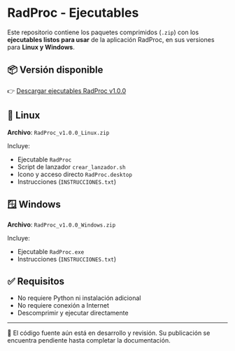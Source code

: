 # RadProc - Ejecutables

Este repositorio contiene los paquetes comprimidos (`.zip`) con los **ejecutables listos para usar** de la aplicación RadProc, en sus versiones para **Linux y Windows**.

## 📦 Versión disponible

👉 [Descargar ejecutables RadProc v1.0.0](https://github.com/Geoespectro/RadProc_Ejecutables/releases/tag/v1.0.0)

## 🐧 Linux

**Archivo**: `RadProc_v1.0.0_Linux.zip`

Incluye:
- Ejecutable `RadProc`
- Script de lanzador `crear_lanzador.sh`
- Icono y acceso directo `RadProc.desktop`
- Instrucciones (`INSTRUCCIONES.txt`)

## 🪟 Windows

**Archivo**: `RadProc_v1.0.0_Windows.zip`

Incluye:
- Ejecutable `RadProc.exe`
- Instrucciones (`INSTRUCCIONES.txt`)

## ✅ Requisitos

- No requiere Python ni instalación adicional
- No requiere conexión a Internet
- Descomprimir y ejecutar directamente

---

📌 El código fuente aún está en desarrollo y revisión. Su publicación se encuentra pendiente hasta completar la documentación.


